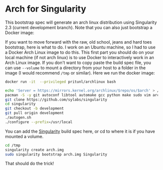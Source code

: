 # Arch for Singularity

This bootstrap spec will generate an arch linux distribution using Singularity 2.3 (current development branch). Note that you can also just bootstrap a Docker image:


If you want to move forward with the raw, old school, jeans and hard toes bootstrap, here is what to do. I work on an Ubuntu machine, so I had to use a Docker Arch Linux image to do this. This first part you should do on your local machine (if not arch linux) is to use Docker to interactively work in an Arch Linux image. If you don't want to copy paste the build spec file, you can use `--volume` to mount a directory from your host to a folder in the image (I would recommend `/tmp` or similar). Here we run the docker image:


```bash
docker run -it  --privileged pritunl/archlinux bash
```

```bash
echo 'Server = https://mirrors.kernel.org/archlinux/$repo/os/$arch' > /etc/pacman.d/mirrorlist
pacman -S -y git autoconf libtool automake gcc python make sudo vim arch-install-scripts wget
git clone https://github.com/sylabs/singularity
cd singularity
git checkout -b development
git pull origin development
./autogen.sh
./configure --prefix=/usr/local
```

You can add the [Singularity](Singularity) build spec here, or cd to where it is if you have mounted a volume.

```bash
cd /tmp
singularity create arch.img
sudo singularity bootstrap arch.img Singularity
```

That should do the trick!
